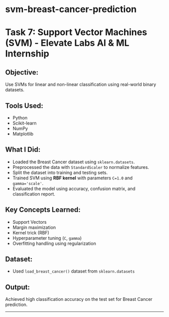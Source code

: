 # svm-breast-cancer-prediction
# Task 7: Support Vector Machines (SVM) - Elevate Labs AI & ML Internship

##  Objective:
Use SVMs for linear and non-linear classification using real-world binary datasets.

## Tools Used:
- Python
- Scikit-learn
- NumPy
- Matplotlib

##  What I Did:
- Loaded the Breast Cancer dataset using `sklearn.datasets`.
- Preprocessed the data with `StandardScaler` to normalize features.
- Split the dataset into training and testing sets.
- Trained SVM using **RBF kernel** with parameters `C=1.0` and `gamma='scale'`.
- Evaluated the model using accuracy, confusion matrix, and classification report.

## Key Concepts Learned:
- Support Vectors
- Margin maximization
- Kernel trick (RBF)
- Hyperparameter tuning (`C`, `gamma`)
- Overfitting handling using regularization

##  Dataset:
- Used `load_breast_cancer()` dataset from `sklearn.datasets`

## Output:
Achieved high classification accuracy on the test set for Breast Cancer prediction.

---
